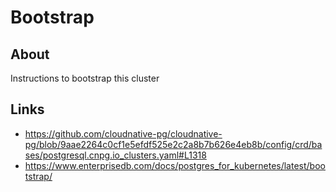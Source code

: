 # Bootstrap

## About
Instructions to bootstrap this cluster

## Links
- https://github.com/cloudnative-pg/cloudnative-pg/blob/9aae2264c0cf1e5efdf525e2c2a8b7b626e4eb8b/config/crd/bases/postgresql.cnpg.io_clusters.yaml#L1318
- https://www.enterprisedb.com/docs/postgres_for_kubernetes/latest/bootstrap/